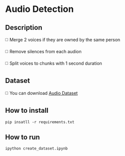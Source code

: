 # Audio Detection

## Description

◻️ Merge 2 voices if they are owned by the same person

◻️ Remove silences from each audion

◻️ Split voices to chunks with 1 second duration

## Dataset 

◻️ You can download [Audio Dataset](https://drive.google.com/drive/u/0/folders/1i_joizd2tZ_8ddLwn8SewKDgfwL62qa2) 

## How to install
```
pip insatll -r requirements.txt
```

## How to run
```
ipython create_dataset.ipynb
```
